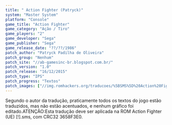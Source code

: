 ```yaml
---
title: " Action Fighter (Patryck)"
system: "Master System"
platform: "Console"
game_title: "Action Fighter"
game_category: "Ação / Tiro"
game_players: "2"
game_developer: "Sega"
game_publisher: "Sega"
game_release_date: "??/??/1986"
patch_author: "Patryck Padilha de Oliveira"
patch_group: "Nenhum"
patch_site: "//ab-gamesinc-br.blogspot.com.br/"
patch_version: "1.0"
patch_release: "16/12/2015"
patch_type: "IPS"
patch_progress: "Textos"
patch_images: ["//img.romhackers.org/traducoes/%5BSMS%5D%20Action%20Fighter%20-%20Patryck%20-%201.png","//img.romhackers.org/traducoes/%5BSMS%5D%20Action%20Fighter%20-%20Patryck%20-%202.png","//img.romhackers.org/traducoes/%5BSMS%5D%20Action%20Fighter%20-%20Patryck%20-%203.png"]
---
```

Segundo o autor da tradução, praticamente todos os textos do jogo estão traduzidos, mas não estão acentuados, e nenhum gráfico foi editado.ATENÇÃO:Esta tradução deve ser aplicada na ROM Action Fighter (UE) [!].sms, com CRC32 3658F3E0.